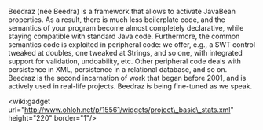 Beedraz (née Beedra) is a framework that allows to activate JavaBean properties. As a result,  there is much less boilerplate code, and the semantics of your program become almost completely declarative, while staying compatible with standard Java code. Furthermore, the common semantics code is exploited in peripheral code: we offer, e.g., a SWT control tweaked at doubles, one tweaked at Strings, and so one, with integrated support for validation, undoability, etc. Other peripheral code deals with persistence in XML, persistence in a relational database, and so on.
Beedraz is the second incarnation of work that began before 2001, and is actively used in real-life projects. Beedraz is being fine-tuned as we speak.

&lt;wiki:gadget url="http://www.ohloh.net/p/15561/widgets/project\_basic\_stats.xml" height="220" border="1"/&gt;